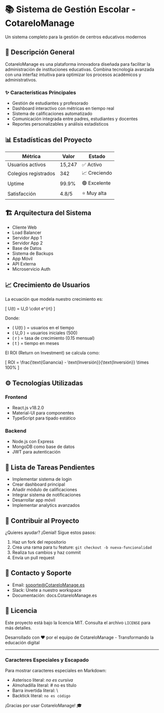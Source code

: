 # 📚 Sistema de Gestión Escolar - CotareloManage

Un sistema completo para la gestión de centros educativos modernos

## 🎯 Descripción General

CotareloManage es una plataforma innovadora diseñada para facilitar la administración de instituciones educativas. Combina tecnología avanzada con una interfaz intuitiva para optimizar los procesos académicos y administrativos.

### ✨ Características Principales

- Gestión de estudiantes y profesorado
- Dashboard interactivo con métricas en tiempo real
- Sistema de calificaciones automatizado
- Comunicación integrada entre padres, estudiantes y docentes
- Reportes personalizables y análisis estadísticos

## 📊 Estadísticas del Proyecto

| Métrica              | Valor  | Estado       |
| -------------------- | ------ | ------------ |
| Usuarios activos     | 15,247 | ✅ Activo    |
| Colegios registrados | 342    | 📈 Creciendo |
| Uptime               | 99.9%  | 🟢 Excelente |
| Satisfacción         | 4.8/5  | ⭐ Muy alta  |

## 🏗️ Arquitectura del Sistema

- Cliente Web
- Load Balancer
- Servidor App 1
- Servidor App 2
- Base de Datos
- Sistema de Backups
- App Móvil
- API Externa
- Microservicio Auth

## 📈 Crecimiento de Usuarios

La ecuación que modela nuestro crecimiento es:

\[
U(t) = U_0 \cdot e^{rt}
\]

Donde:

- \( U(t) \) = usuarios en el tiempo
- \( U_0 \) = usuarios iniciales (500)
- \( r \) = tasa de crecimiento (0.15 mensual)
- \( t \) = tiempo en meses

El ROI (Return on Investment) se calcula como:

\[
ROI = \frac{\text{Ganancia} - \text{Inversión}}{\text{Inversión}} \times 100\%
\]

## ⚙️ Tecnologías Utilizadas

### Frontend

- React.js v18.2.0
- Material-UI para componentes
- TypeScript para tipado estático

### Backend

- Node.js con Express
- MongoDB como base de datos
- JWT para autenticación

## 📝 Lista de Tareas Pendientes

- Implementar sistema de login
- Crear dashboard principal
- Añadir módulo de calificaciones
- Integrar sistema de notificaciones
- Desarrollar app móvil
- Implementar analytics avanzados

## 🤝 Contribuir al Proyecto

¿Quieres ayudar? ¡Genial! Sigue estos pasos:

1. Haz un fork del repositorio
2. Crea una rama para tu feature: `git checkout -b nueva-funcionalidad`
3. Realiza tus cambios y haz commit
4. Envía un pull request

## 📧 Contacto y Soporte

- Email: soporte@CotareloManage.es
- Slack: Únete a nuestro workspace
- Documentación: docs.CotareloManage.es

## 📄 Licencia

Este proyecto está bajo la licencia MIT. Consulta el archivo `LICENSE` para más detalles.

Desarrollado con ❤ por el equipo de CotareloManage - Transformando la educación digital

---

### Caracteres Especiales y Escapado

Para mostrar caracteres especiales en Markdown:

- Asterisco literal: _no es cursiva_
- Almohadilla literal: # no es título
- Barra invertida literal: \\
- Backtick literal: `no es código`

¡Gracias por usar CotareloManage! 🎓
